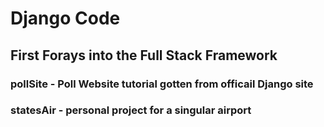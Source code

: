 # Django Code

## First Forays into the Full Stack Framework

### pollSite - Poll Website tutorial gotten from officail Django site

### statesAir - personal project for a singular airport
